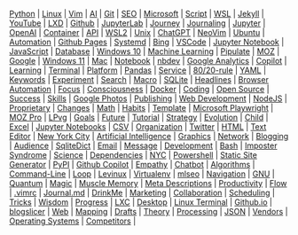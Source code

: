 
[Python](/python/) | [Linux](/linux/) | [Vim](/vim/) | [AI](/ai/) | 
[Git](/git/) | [SEO](/seo/) | [Microsoft](/microsoft/) | [Script](/script/) | 
[WSL](/wsl/) | [Jekyll](/jekyll/) | [YouTube](/youtube/) | [LXD](/lxd/) | 
[Github](/github/) | [JupyterLab](/jupyterlab/) | [Journey](/journey/) | [Journaling](/journaling/) | 
[Jupyter](/jupyter/) | [OpenAI](/openai/) | [Container](/container/) | [API](/api/) | 
[WSL2](/wsl2/) | [Unix](/unix/) | [ChatGPT](/chatgpt/) | [NeoVim](/neovim/) | 
[Ubuntu](/ubuntu/) | [Automation](/automation/) | [Github Pages](/github-pages/) | [Systemd](/systemd/) | 
[Bing](/bing/) | [VSCode](/vscode/) | [Jupyter Notebook](/jupyter-notebook/) | [JavaScript](/javascript/) | 
[Database](/database/) | [Windows 10](/windows-10/) | [Machine Learning](/machine-learning/) | [Pipulate](/pipulate/) | 
[MOZ](/moz/) | [Google](/google/) | [Windows 11](/windows-11/) | [Mac](/mac/) | 
[Notebook](/notebook/) | [nbdev](/nbdev/) | [Google Analytics](/google-analytics/) | [Copilot](/copilot/) | 
[Learning](/learning/) | [Terminal](/terminal/) | [Platform](/platform/) | [Pandas](/panda/) | 
[Service](/service/) | [80/20-rule](/80-20-rule/) | [YAML](/yaml/) | [Keywords](/keywords/) | 
[Experiment](/experiment/) | [Search](/search/) | [Macro](/macro/) | [SQLite](/sqlite/) | 
[Headlines](/headline/) | [Browser Automation](/browser-automation/) | [Focus](/focus/) | [Consciousness](/consciousness/) | 
[Docker](/docker/) | [Coding](/coding/) | [Open Source](/open-source/) | [Success](/success/) | 
[Skills](/skill/) | [Google Photos](/google-photos/) | [Publishing](/publishing/) | [Web Development](/web-development/) | 
[NodeJS](/nodejs/) | [Proprietary](/proprietary/) | [Changes](/change/) | [Math](/math/) | 
[Habits](/habit/) | [Template](/template/) | [Microsoft Playwright](/microsoft-playwright/) | [MOZ Pro](/moz-pro/) | 
[LPvg](/lpvg/) | [Goals](/goal/) | [Future](/future/) | [Tutorial](/tutorial/) | 
[Strategy](/strategy/) | [Evolution](/evolution/) | [Child](/child/) | [Excel](/excel/) | 
[Jupyter Notebooks](/jupyter-notebooks/) | [CSV](/csv/) | [Organization](/organization/) | [Twitter](/twitter/) | 
[HTML](/html/) | [Text Editor](/text-editor/) | [New York City](/new-york-city/) | [Artificial Intelligence](/artificial-intelligence/) | 
[Graphics](/graphic/) | [Network](/network/) | [Blogging](/blogging/) | [Audience](/audience/) | 
[SqliteDict](/sqlitedict/) | [Email](/email/) | [Message](/message/) | [Development](/development/) | 
[Bash](/bash/) | [Imposter Syndrome](/imposter-syndrome/) | [Science](/science/) | [Dependencies](/dependency/) | 
[NYC](/nyc/) | [Powershell](/powershell/) | [Static Site Generator](/static-site-generator/) | [PyPI](/pypi/) | 
[Github Copilot](/github-copilot/) | [Empathy](/empathy/) | [Chatbot](/chatbot/) | [Algorithms](/algorithm/) | 
[Command-Line](/command-line/) | [Loop](/loop/) | [Levinux](/levinux/) | [Virtualenv](/virtualenv/) | 
[mlseo](/mlseo/) | [Navigation](/navigation/) | [GNU](/gnu/) | [Quantum](/quantum/) | 
[Magic](/magic/) | [Muscle Memory](/muscle-memory/) | [Meta Descriptions](/meta-descriptions/) | [Productivity](/productivity/) | 
[Flow](/flow/) | [.vimrc](/vimrc/) | [Journal.md](/journal-md/) | [DrinkMe](/drinkme/) | 
[Marketing](/marketing/) | [Collaboration](/collaboration/) | [Scheduling](/scheduling/) | [Tricks](/trick/) | 
[Wisdom](/wisdom/) | [Progress](/progress/) | [LXC](/lxc/) | [Desktop](/desktop/) | 
[Linux Terminal](/linux-terminal/) | [Github.io](/github-io/) | [blogslicer](/blogslicer/) | [Web](/web/) | 
[Mapping](/mapping/) | [Drafts](/draft/) | [Theory](/theory/) | [Processing](/processing/) | 
[JSON](/json/) | [Vendors](/vendor/) | [Operating Systems](/operating-systems/) | [Competitors](/competitor/) | 
